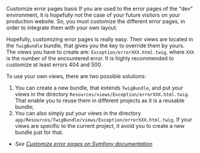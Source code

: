 Customize error pages
basis
If you are used to the error pages of the "dev" environment, it is hopefully not the case of your future visitors on your production website. So, you must customize the different error pages, in order to integrate them with your own layout. 

Hopefully, customizing error pages is really easy. Their views are located in the `TwigBundle` bundle, that gives you the key to override them by yours. The views you have to create are: `Exception/errorXXX.html.twig`, where `XXX` is the number of the encountered error. It is highly recommended to customize at least errors 404 and 500.

To use your own views, there are two possible solutions:

1. You can create a new bundle, that extends `TwigBundle`, and put your views in the directory `Resources/views/Exception/errorXXX.html.twig`. That enable you to reuse them in different projects as it is a reusable bundle;
2. You can also simply put your views in the directory `app/Resources/TwigBundle/views/Exception/errorXXX.html.twig`. If your views are specific to the current project, it avoid you to create a new bundle just for that.

* _See [Customize error pages on Symfony documentation](http://symfony.com/doc/master/cookbook/controller/error_pages.html)_